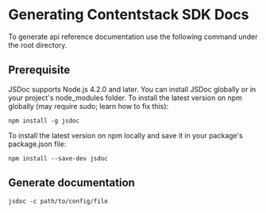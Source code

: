 # Generating Contentstack SDK Docs
To generate api reference documentation use the following command under the root directory.
## Prerequisite
JSDoc supports Node.js 4.2.0 and later. You can install JSDoc globally or in your project's node_modules folder. 
To install the latest version on npm globally (may require sudo; learn how to fix this):

```npm install -g jsdoc```

To install the latest version on npm locally and save it in your package's package.json file:

```npm install --save-dev jsdoc```

## Generate documentation

```jsdoc -c path/to/config/file```